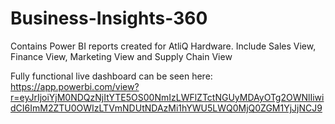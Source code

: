 # Business-Insights-360
Contains Power BI reports created for AtliQ Hardware. Include Sales View, Finance View, Marketing View and Supply Chain View


Fully functional live dashboard can be seen here:
https://app.powerbi.com/view?r=eyJrIjoiYjM0NDQzNjItYTE5OS00NmIzLWFlZTctNGUyMDAyOTg2OWNlIiwidCI6ImM2ZTU0OWIzLTVmNDUtNDAzMi1hYWU5LWQ0MjQ0ZGM1YjJjNCJ9

